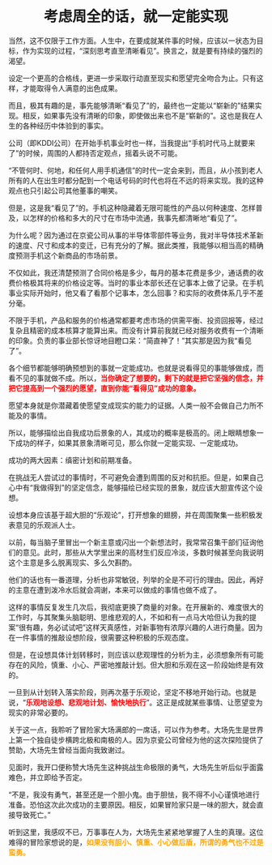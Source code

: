 <h1 align=center>考虑周全的话，就一定能实现</h1>

当然，这不仅限于工作方面。人生中，在要成就某件事的时候，应该以一状态为目标，作为实现的过程，“深刻思考直至清晰看见”。换言之，就是要有持续的强烈的渴望。

设定一个更高的合格线，更进一步采取行动直至现实和愿望完全吻合为止。只有这样，才能取得令人满意的出色成果。

而且，极其有趣的是，事先能够清晰“看见了”的，最终也一定能以“崭新的”结果实现。相反，如果事先没有清晰的印象，即使做出来也不是“崭新的”。这也是我在人生的各种经历中体验到的事实。

公司（即KDDI公司）在开始手机事业时也一样，当我提出“手机时代马上就要来了”的时候，周围的人都持否定观点，摇着头说不可能。

“不管何时、何地，和任何人用手机通信”的时代一定会来到，而且，从小孩到老人所有的人在出生时都分配到一个电话号码的时代也将在不远的将来实现。我的这种观点也只引起公司其他董事的嘲笑。

但是，这是我“看见了”的。手机这种隐藏着无限可能性的产品以何种速度、怎样普及，以怎样的价格和多大的尺寸在市场中流通，我事先都清晰地“看见了”。

为什么呢？因为通过在京瓷公司从事的半导体零部件等业务，我对半导体技术革新的速度、尺寸和成本的变迁，已有充分的了解。据此类推，我能够以相当高的精确度预测手机这个新商品的市场前景。

不仅如此，我还清楚预测了合同价格是多少，每月的基本花费是多少，通话费的收费价格极其将来的价格设定等。当时的事业本部长还在记事本上做了记录。在手机事业实际开始时，他又看了看那个记事本，怎么回事？和实际的收费体系几乎不差分毫。

不限于手机，产品和服务的价格通常都要考虑市场的供需平衡、投资回报等，经过复杂且精密的成本核算才能算出来。而没有计算前我就已经对服务收费有一个清晰的印象。负责的事业部长惊讶地目瞪口呆：“简直神了！”其实那是因为我“看见了”。

各个细节都能够明确预想到的事就一定能成功。也就是说看得见的事能够做成，而看不见的事就做不成。所以，<font color=red>**当你确定了想要的，剩下的就是把它坚强的信念，并把它提高到一个强烈的愿望，直到你能“看得见”成功的意象。**</font>

愿望本身就是你潜藏着使愿望变成现实的能力的证据。人类一般不会做自己力所不能及的事情。

所以，能够描绘出自我成功后景象的人，其成功的概率是极高的。闭上眼睛想象一下成功的样子，如果其景象清晰可见，那么你就一定能实现、一定能成功。

成功的两大因素：缜密计划和前期准备。

在挑战无人尝试过的事情时，不可避免会遭到周围的反对和抗拒。但是，如果自己心中有“我做得到”的坚定信念，能够描绘已经实现的景象，就应该大胆宣传这个设想。

设想本身应该基于超大胆的“乐观论”，打开想象的翅膀，并在周围聚集一些积极发表意见的乐观派人士。

以前，每当脑子里冒出一个新主意或闪出一个新想法时，我常常召集干部们征询他们的意见。此时，那些从大学里出来的高材生们反应冷淡，多数时候甚至向我说明这个主意是多么脱离现实、多么欠斟酌。

他们的话也有一番道理，分析也非常敏锐，列举的全是不可行的理由。因此，再好的主意在遭到泼冷水后就会凋谢，本来可以做成的事情也做不成了。

这样的事情反复发生几次后，我彻底更换了商量的对象。在开展新的、难度很大的工作时，与其聚集头脑聪明、思维悲观的人，不如和有一点马大哈但认为我的提案“很有趣，务必试试吧”这样天真感性，对新事物有浓厚兴趣的人进行商量。因为在一件事情的推敲设想阶段，很需要这种积极的乐观态度。

但是，在设想具体计划转移时，则应该以悲观理性的分析为主，必须想象所有可能存在的风险，慎重、小心、严密地推敲计划。但大胆和乐观在这一阶段始终是有效的。

一旦到从计划转入落实阶段，则再次基于乐观论，坚定不移地开始行动。也就是说，“<font color=red>**乐观地设想、悲观地计划、愉快地执行**</font>”。这正是成就某些事情、让愿望变为现实的非常必要的。

关于这一点，我聆听了冒险家大场满郎的一席话，可以作为参考。大场先生是世界上第一个独自徒步横跨北极和南极的人。因为京瓷公司曾经为他的这次探险提供了赞助，大场先生曾经当面向我致谢过。

见面时，我开口便称赞大场先生这种挑战生命极限的勇气，大场先生听后似乎面露难色，并立即给予否定。

“不是，我没有勇气，甚至还是一个胆小鬼。由于胆怯，我不得不小心谨慎地进行准备。恐怕这次此次成功的主要原因。相反，如果冒险家只是一味的胆大，就会直接导致死亡。”

听到这里，我感叹不已，万事事在人为，大场先生紧紧地掌握了人生的真理。这位难得的冒险家想说的是，<font color=orange>**如果没有胆小、慎重、小心做后盾，所谓的勇气也不过是蛮勇。**</font>

